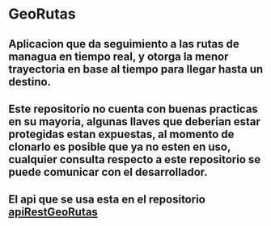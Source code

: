 # GeoRutas

## Aplicacion que da seguimiento a las rutas de managua en tiempo real, y otorga la menor trayectoria en base al tiempo para llegar hasta un destino.

## Este repositorio no cuenta con buenas practicas en su mayoria, algunas llaves que deberian estar protegidas estan expuestas, al momento de clonarlo es posible que ya no esten en uso, cualquier consulta respecto a este repositorio se puede comunicar con el desarrollador.

## El api que se usa esta en el repositorio [apiRestGeoRutas](https://github.com/nestor327/apiRestGeoRutas)
